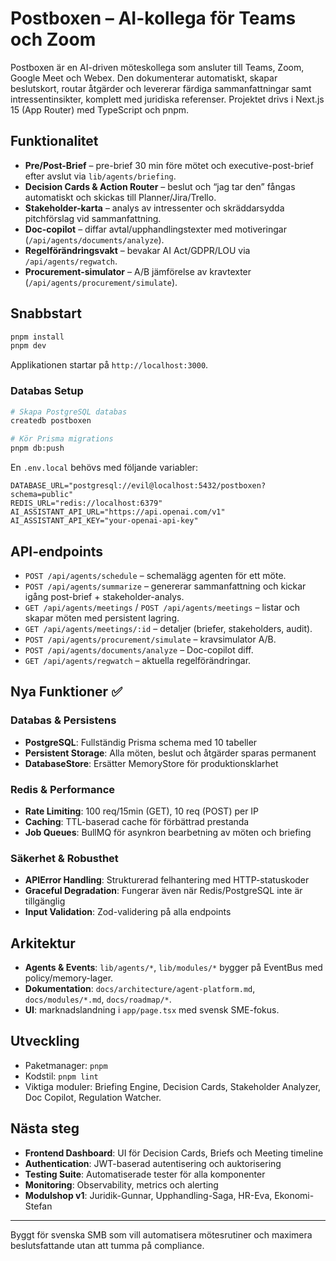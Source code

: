 # Postboxen – AI-kollega för Teams och Zoom

Postboxen är en AI-driven möteskollega som ansluter till Teams, Zoom, Google Meet och Webex. Den dokumenterar automatiskt, skapar beslutskort, routar åtgärder och levererar färdiga sammanfattningar samt intressentinsikter, komplett med juridiska referenser. Projektet drivs i Next.js 15 (App Router) med TypeScript och pnpm.

## Funktionalitet
- **Pre/Post-Brief** – pre-brief 30 min före mötet och executive-post-brief efter avslut via `lib/agents/briefing`.
- **Decision Cards & Action Router** – beslut och “jag tar den” fångas automatiskt och skickas till Planner/Jira/Trello.
- **Stakeholder-karta** – analys av intressenter och skräddarsydda pitchförslag vid sammanfattning.
- **Doc-copilot** – diffar avtal/upphandlingstexter med motiveringar (`/api/agents/documents/analyze`).
- **Regelförändringsvakt** – bevakar AI Act/GDPR/LOU via `/api/agents/regwatch`.
- **Procurement-simulator** – A/B jämförelse av kravtexter (`/api/agents/procurement/simulate`).

## Snabbstart
```bash
pnpm install
pnpm dev
```
Applikationen startar på `http://localhost:3000`. 

### Databas Setup
```bash
# Skapa PostgreSQL databas
createdb postboxen

# Kör Prisma migrations
pnpm db:push
```

En `.env.local` behövs med följande variabler:
```env
DATABASE_URL="postgresql://evil@localhost:5432/postboxen?schema=public"
REDIS_URL="redis://localhost:6379"
AI_ASSISTANT_API_URL="https://api.openai.com/v1"
AI_ASSISTANT_API_KEY="your-openai-api-key"
```

## API-endpoints
- `POST /api/agents/schedule` – schemalägg agenten för ett möte.
- `POST /api/agents/summarize` – genererar sammanfattning och kickar igång post-brief + stakeholder-analys.
- `GET /api/agents/meetings` / `POST /api/agents/meetings` – listar och skapar möten med persistent lagring.
- `GET /api/agents/meetings/:id` – detaljer (briefer, stakeholders, audit).
- `POST /api/agents/procurement/simulate` – kravsimulator A/B.
- `POST /api/agents/documents/analyze` – Doc-copilot diff.
- `GET /api/agents/regwatch` – aktuella regelförändringar.

## Nya Funktioner ✅

### Databas & Persistens
- **PostgreSQL**: Fullständig Prisma schema med 10 tabeller
- **Persistent Storage**: Alla möten, beslut och åtgärder sparas permanent
- **DatabaseStore**: Ersätter MemoryStore för produktionsklarhet

### Redis & Performance  
- **Rate Limiting**: 100 req/15min (GET), 10 req (POST) per IP
- **Caching**: TTL-baserad cache för förbättrad prestanda
- **Job Queues**: BullMQ för asynkron bearbetning av möten och briefing

### Säkerhet & Robusthet
- **APIError Handling**: Strukturerad felhantering med HTTP-statuskoder
- **Graceful Degradation**: Fungerar även när Redis/PostgreSQL inte är tillgänglig
- **Input Validation**: Zod-validering på alla endpoints

## Arkitektur
- **Agents & Events**: `lib/agents/*`, `lib/modules/*` bygger på EventBus med policy/memory-lager.
- **Dokumentation**: `docs/architecture/agent-platform.md`, `docs/modules/*.md`, `docs/roadmap/*`.
- **UI**: marknadslandning i `app/page.tsx` med svensk SME-fokus.

## Utveckling
- Paketmanager: `pnpm`
- Kodstil: `pnpm lint`
- Viktiga moduler: Briefing Engine, Decision Cards, Stakeholder Analyzer, Doc Copilot, Regulation Watcher.

## Nästa steg
- **Frontend Dashboard**: UI för Decision Cards, Briefs och Meeting timeline
- **Authentication**: JWT-baserad autentisering och auktorisering
- **Testing Suite**: Automatiserade tester för alla komponenter
- **Monitoring**: Observability, metrics och alerting
- **Modulshop v1**: Juridik-Gunnar, Upphandling-Saga, HR-Eva, Ekonomi-Stefan

---
Byggt för svenska SMB som vill automatisera mötesrutiner och maximera beslutsfattande utan att tumma på compliance.
